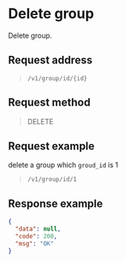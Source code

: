 # Delete group

Delete group.

## Request address

> `/v1/group/id/{id}`

## Request method

> DELETE

## Request example

delete a group which `groud_id` is 1

> `/v1/group/id/1`

## Response example

```json
{
  "data": null,
  "code": 200,
  "msg": "OK"
}
```